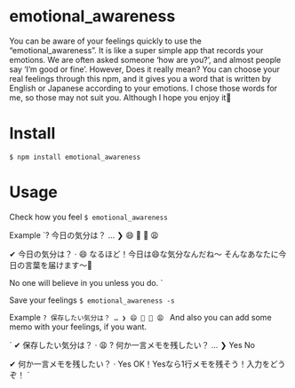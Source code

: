 # emotional_awareness
You can be aware of your feelings quickly to use the “emotional_awareness”.
It is like a super simple app that records your emotions.
We are often asked someone ‘how are you?’, and almost people say ‘I’m good or fine’.
However, Does it really mean?
You can choose your real feelings through this npm, and it gives you a word that is written by English or Japanese according to your emotions.
I chose those words for me, so those may not suit you. Although I hope you enjoy it👋

# Install
`$ npm install emotional_awareness`

# Usage
Check how you feel
`$ emotional_awareness`

Example
`? 今日の気分は？ …
❯ 😄
  🙂
  🙁
  😩

✔ 今日の気分は？ · 😄
なるほど！今日は😄な気分なんだね〜
そんなあなたに今日の言葉を届けます〜👀

No one will believe in you unless you do.
`

Save your feelings
`$ emotional_awareness -s`

Example
`? 保存したい気分は？ …
❯ 😄
  🙂
  🙁
  😩
`
And also you can add some memo with your feelings, if you want.

`
  ✔ 保存したい気分は？ · 😩
? 何か一言メモを残したい？ …
❯ Yes
  No

✔ 何か一言メモを残したい？ · Yes
OK！Yesなら1行メモを残そう！入力をどうぞ！
`
